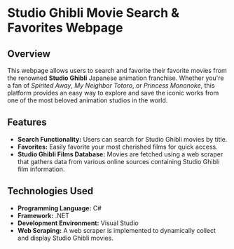 # Studio Ghibli Movie Search & Favorites Webpage

## Overview
This webpage allows users to search and favorite their favorite movies from the renowned **Studio Ghibli** Japanese animation franchise. Whether you're a fan of *Spirited Away*, *My Neighbor Totoro*, or *Princess Mononoke*, this platform provides an easy way to explore and save the iconic works from one of the most beloved animation studios in the world.

## Features
- **Search Functionality:** Users can search for Studio Ghibli movies by title.
- **Favorites:** Easily favorite your most cherished films for quick access.
- **Studio Ghibli Films Database:** Movies are fetched using a web scraper that gathers data from various online sources containing Studio Ghibli film information.

## Technologies Used
- **Programming Language:** C#
- **Framework:** .NET
- **Development Environment:** Visual Studio
- **Web Scraping:** A web scraper is implemented to dynamically collect and display Studio Ghibli movies.
